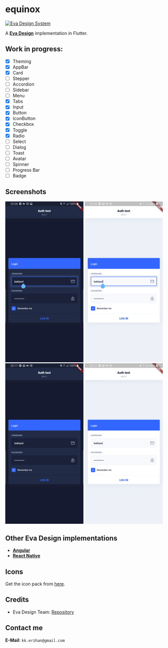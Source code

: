 # equinox 
[<img src="https://i.imgur.com/oMcxwZ0.png" alt="Eva Design System" height="20px" />](https://eva.design)

A [**Eva Design**](https://eva.design) implementation in Flutter.

## Work in progress:

- [x] Theming
- [x] AppBar
- [x] Card
- [ ] Stepper
- [ ] Accordion
- [ ] Sidebar
- [ ] Menu
- [x] Tabs
- [x] Input
- [x] Button
- [x] IconButton
- [x] Checkbox
- [x] Toggle
- [x] Radio
- [ ] Select
- [ ] Dialog
- [ ] Toast
- [ ] Avatar
- [ ] Spinner
- [ ] Progress Bar
- [ ] Badge

## Screenshots

<p float="left">
  <img src="./screenshots/1.jpg" width="49%" />
  <img src="./screenshots/2.jpg" width="49%" />
  <img src="./screenshots/3.jpg" width="49%" />
  <img src="./screenshots/4.jpg" width="49%" /> 
</p>


## Other Eva Design implementations

- [**Angular**](https://github.com/akveo/nebular)
- [**React Native**](https://github.com/akveo/react-native-ui-kitten)

## Icons

Get the icon pack from [here](https://github.com/piyushmaurya23/eva_icons_flutter).

## Credits

- Eva Design Team: [Repository](https://github.com/eva-design/eva)

## Contact me

**E-Mail**: `kk.erzhan@gmail.com`